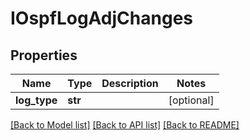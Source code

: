 # IOspfLogAdjChanges

## Properties
Name | Type | Description | Notes
------------ | ------------- | ------------- | -------------
**log_type** | **str** |  | [optional] 

[[Back to Model list]](../README.md#documentation-for-models) [[Back to API list]](../README.md#documentation-for-api-endpoints) [[Back to README]](../README.md)


